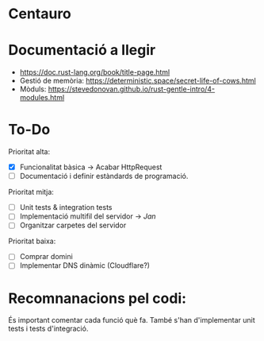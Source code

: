 # Centauro

# Documentació a llegir
- https://doc.rust-lang.org/book/title-page.html
- Gestió de memòria: https://deterministic.space/secret-life-of-cows.html
- Mòduls: https://stevedonovan.github.io/rust-gentle-intro/4-modules.html

# To-Do

Prioritat alta:
- [x] Funcionalitat bàsica -> Acabar HttpRequest
- [ ] Documentació i definir estàndards de programació.

Prioritat mitja:
- [ ] Unit tests & integration tests
- [ ] Implementació multifil del servidor -> *Jan*
- [ ] Organitzar carpetes del servidor

Prioritat baixa:
- [ ] Comprar domini
- [ ] Implementar DNS dinàmic (Cloudflare?)

# Recomnanacions pel codi:
És important comentar cada funció què fa. També s'han d'implementar unit tests i tests d'integració.